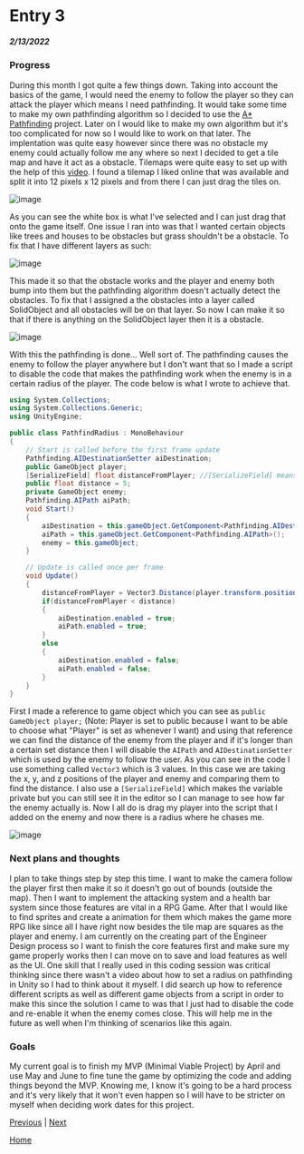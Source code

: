# Entry 3
##### 2/13/2022

### Progress
During this month I got quite a few things down. Taking into account the basics of the game, I would need the enemy to follow the player so they can attack the player which means I need pathfinding. It would take some time to make my own pathfinding algorithm so I decided to use the [A* Pathfinding](https://arongranberg.com/astar/) project. Later on I would like to make my own algorithm but it's too complicated for now so I would like to work on that later. The implentation was quite easy however since there was no obstacle my enemy could actually follow me any where so next I decided to get a tile map and have it act as a obstacle. Tilemaps were quite easy to set up with the help of this [video](https://www.youtube.com/watch?v=nwE79KKw4TE). I found a tilemap I liked online that was available and split it into 12 pixels x 12 pixels and from there I can just drag the tiles on. 

![image](https://user-images.githubusercontent.com/56265106/157586032-ab6e9f78-5a24-476c-b3a6-8dd698017479.png)

As you can see the white box is what I've selected and I can just drag that onto the game itself. One issue I ran into was that I wanted certain objects like trees and houses to be obstacles but grass shouldn't be a obstacle. To fix that I have different layers as such:

![image](https://user-images.githubusercontent.com/56265106/157583418-056e1d36-5bef-447f-9e89-4f5b0a049999.png)

This made it so that the obstacle works and the player and enemy both bump into them but the pathfinding algorithm doesn't actually detect the obstacles. To fix that I assigned a the obstacles into a layer called SolidObject and all obstacles will be on that layer. So now I can make it so that if there is anything on the SolidObject layer then it is a obstacle.

![image](https://user-images.githubusercontent.com/56265106/157583536-1f050199-3b65-4128-822a-0a288e7c1fd4.png)

With this the pathfinding is done... Well sort of. The pathfinding causes the enemy to follow the player anywhere but I don't want that so I made a script to disable the code that makes the pathfinding work when the enemy is in a certain radius of the player. The code below is what I wrote to achieve that.

``` C#
using System.Collections;
using System.Collections.Generic;
using UnityEngine;

public class PathfindRadius : MonoBehaviour
{
    // Start is called before the first frame update
    Pathfinding.AIDestinationSetter aiDestination;
    public GameObject player;
    [SerializeField] float distanceFromPlayer; //[SerializeField] means it's still private but you can see it in the game editor.
    public float distance = 5;
    private GameObject enemy;
    Pathfinding.AIPath aiPath;
    void Start()
    {
        aiDestination = this.gameObject.GetComponent<Pathfinding.AIDestinationSetter>();
        aiPath = this.gameObject.GetComponent<Pathfinding.AIPath>();
        enemy = this.gameObject;
    }

    // Update is called once per frame
    void Update()
    {
        distanceFromPlayer = Vector3.Distance(player.transform.position, enemy.transform.position);
        if(distanceFromPlayer < distance)
        {
            aiDestination.enabled = true;
            aiPath.enabled = true;
        }
        else
        {
            aiDestination.enabled = false;
            aiPath.enabled = false;
        }
    }
}

```
First I made a reference to game object which you can see as `public GameObject player;` (Note: Player is set to public because I want to be able to choose what "Player" is set as whenever I want) and using that reference we can find the distance of the enemy from the player and if it's longer than a certain set distance then I will disable the `AIPath` and `AIDestinationSetter` which is used by the enemy to follow the user. As you can see in the code I use something called `Vector3` which is 3 values. In this case we are taking the x, y, and z positions of the player and enemy and comparing them to find the distance. I also use a `[SerializeField]` which makes the variable private but you can still see it in the editor so I can manage to see how far the enemy actually is. Now I all do is drag my player into the script that I added on the enemy and now there is a radius where he chases me.

![image](https://user-images.githubusercontent.com/56265106/157584325-f77b1d46-15a6-433f-a4f3-22bed617a51e.png)


### Next plans and thoughts
I plan to take things step by step this time. I want to make the camera follow the player first then make it so it doesn't go out of bounds (outside the map). Then I want to implement the attacking system and a health bar system since those features are vital in a RPG Game. After that I would like to find sprites and create a animation for them which makes the game more RPG like since all I have right now besides the tile map are squares as the player and enemy. I am currently on the creating part of the Engineer Design process so I want to finish the core features first and make sure my game properly works then I can move on to save and load features as well as the UI. One skill that I really used in this coding session was critical thinking since there wasn't a video about how to set a radius on pathfinding in Unity so I had to think about it myself. I did search up how to reference different scripts as well as different game objects from a script in order to make this since the solution I came to was that I just had to disable the code and re-enable it when the enemy comes close. This will help me in the future as well when I'm thinking of scenarios like this again.

### Goals
My current goal is to finish my MVP (Minimal Viable Project) by April and use May and June to fine tune the game by optimizing the code and adding things beyond the MVP. Knowing me, I know it's going to be a hard process and it's very likely that it won't even happen so I will have to be stricter on myself when deciding work dates for this project.

[Previous](entry02.md) | [Next](entry04.md)

[Home](../README.md)

